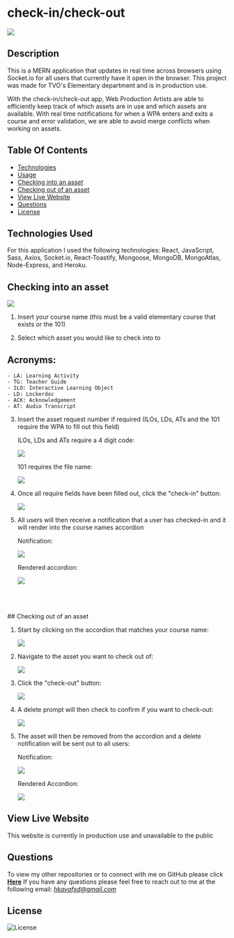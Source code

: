 # check-in/check-out

![](client/public/images/checkin-header.PNG)

## Description
This is a MERN application that updates in real time across browsers using Socket.io for all users that currently have it open in the browser. This project was made for TVO's Elementary department and is in production use. 

With the check-in/check-out app, Web Production Artists are able to efficiently keep track of which assets are in use and which assets are available. With real time notifications for when a WPA enters and exits a course and error validation, we are able to avoid merge conflicts when working on assets. 

## Table Of Contents
- [Technologies](#Technologies-Used)
- [Usage](#Usage)
- [Checking into an asset](#Checking-into-an-asset)
- [Checking out of an asset](#Checking-out-of-an-asset)
- [View Live Website](#View-Live-Website)
- [Questions](#Questions)
- [License](#License)

## Technologies Used
For this application I used the following technologies: React, JavaScript, Sass, Axios, Socket.io, React-Toastify, Mongoose, MongoDB, MongoAtlas, Node-Express, and Heroku.

## Checking into an asset

   ![](client/public/images/checkin-input.PNG)

1. Insert your course name (this must be a valid elementary course that exists or the 101)

2. Select which asset you would like to check into to

<h2>Acronyms:</h2>
    
    - LA: Learning Activity
    - TG: Teacher Guide
    - ILO: Interactive Learning Object
    - LD: Lockerdoc
    - ACK: Acknowledgement
    - AT: Audio Transcript

3. Insert the asset request number if required (ILOs, LDs, ATs and the 101 require the WPA to fill out this field)

    ILOs, LDs and ATs require a 4 digit code:

    ![](client/public/images/checkin-ilo.PNG)

    101 requires the file name:

    ![](client/public/images/checkin-ilo.PNG)

4. Once all require fields have been filled out, click the "check-in" button:

   ![](client/public/images/checkin-btn.png)

5. All users will then receive a notification that a user has checked-in and it will render into the course names accordion

    Notification:

    ![](client/public/images/checkin-checkedin.PNG)

    Rendered accordion:

    ![](client/public/images/checkin-rendered.PNG)
<br>
<br>
<br>
## Checking out of an asset

1. Start by clicking on the accordion that matches your course name:

   ![](client/public/images/checkout-accordion.PNG)

2. Navigate to the asset you want to check out of:

   ![](client/public/images/checkout-navigate.PNG)

3. Click the "check-out" button:

   ![](client/public/images/checkout-btn.png)

4. A delete prompt will then check to confirm if you want to check-out:

   ![](client/public/images/checkout-confirm.PNG)

5. The asset will then be removed from the accordion and a delete notification will be sent out to all users:

   Notification:

   ![](client/public/images/checkout-notification.PNG)

   Rendered Accordion:

   ![](client/public/images/checkout-rendered.PNG)




## View Live Website  
This website is currently in production use and unavailable to the public

## Questions
To view my other repositories or to connect with me on GitHub please click **[Here](https://github.com/HustinKava/)**
If you have any questions please feel free to reach out to me at the following email: *hkavafsd@gmail.com*

## License
![License](https://img.shields.io/badge/License%3A-MIT-darkgreen.svg)